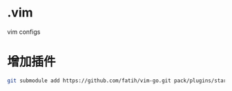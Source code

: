# .vim
vim configs

# 增加插件
```bash
git submodule add https://github.com/fatih/vim-go.git pack/plugins/start/vim-go
```